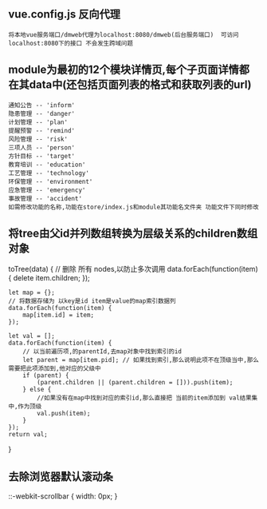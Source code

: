 ## vue.config.js 反向代理
    将本地vue服务端口/dmweb代理为localhost:8080/dmweb(后台服务端口)  可访问localhost:8080下的接口 不会发生跨域问题

## module为最初的12个模块详情页,每个子页面详情都在其data中(还包括页面列表的格式和获取列表的url)
    通知公告 -- 'inform'
	隐患管理 -- 'danger'
	计划管理 -- 'plan'
	提醒预警 -- 'remind'
	风险管理 -- 'risk'
	三项人员 -- 'person'
	方针目标 -- 'target'
	教育培训 -- 'education'
	工艺管理 -- 'technology'
	环保管理 -- 'environment'
	应急管理 -- 'emergency'
	事故管理 -- 'accident'
    如需修改功能的名称,功能在store/index.js和module其功能名文件夹 功能文件下同时修改

## 将tree由父id并列数组转换为层级关系的children数组对象
toTree(data) {
    // 删除 所有 nodes,以防止多次调用
    data.forEach(function(item) {
        delete item.children;
    });

    let map = {};
    // 将数据存储为 以key是id item是value的map索引数据列
    data.forEach(function(item) {
        map[item.id] = item;
    });

    let val = [];
    data.forEach(function(item) {
        // 以当前遍历项,的parentId,去map对象中找到索引的id
        let parent = map[item.pid]; // 如果找到索引,那么说明此项不在顶级当中,那么需要把此项添加到,他对应的父级中
        if (parent) {
            (parent.children || (parent.children = [])).push(item);
        } else {
            //如果没有在map中找到对应的索引id,那么直接把 当前的item添加到 val结果集中,作为顶级
            val.push(item);
        }
    });
    return val;
}

## 去除浏览器默认滚动条
::-webkit-scrollbar {
    width: 0px;
}